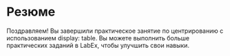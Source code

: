 # Резюме

Поздравляем! Вы завершили практическое занятие по центрированию с использованием display: table. Вы можете выполнить больше практических заданий в LabEx, чтобы улучшить свои навыки.
